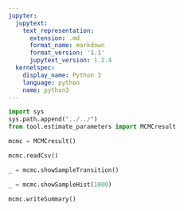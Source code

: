 ```yaml
---
jupyter:
  jupytext:
    text_representation:
      extension: .md
      format_name: markdown
      format_version: '1.1'
      jupytext_version: 1.2.4
  kernelspec:
    display_name: Python 3
    language: python
    name: python3
---
```


```python
import sys
sys.path.append("../../")
from tool.estimate_parameters import MCMCresult

mcmc = MCMCresult()
```

```python
mcmc.readCsv()

```

```python
_ = mcmc.showSampleTransition()
```

```python
_ = mcmc.showSampleHist(1000)
```

```python
mcmc.writeSummary()
```

```python

```
